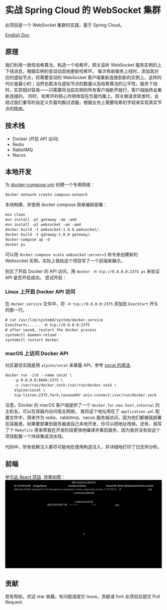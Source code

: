 # 实战 Spring Cloud 的 WebSocket 集群

此项目是一个 WebSocket 集群的实践，基于 Spring Cloud。

[English Doc](./README-en.md)

## 原理

我们利用一致性哈希算法，构造一个哈希环，网关监听 WebSocket 服务实例的上下线消息，根据实例的变动动态地更新哈希环。 每次有新服务上线时，添加其对应的虚拟节点，将需要变动的 WebSocket
客户端重新连接到新的实例上，这样的代价是最小的；当然也取决与虚拟节点的数量以及哈希算法的公平性。服务下线时，实现相对容易——只需要将当前实例的所有客户端断开就行，客户端始终会重新连接的。
同时，哈希环的核心作用体现在负载均衡上。网关做请求转发时，会经过我们重写的自定义负载均衡过滤器，根据业务上需要哈希的字段来实现真实节点的路由。

## 技术栈

- Docker (开启 API 访问)
- Redis
- RabbitMQ
- Nacos

## 本地开发

为 [docker-compose.yml](./docker-compose.yml) 创建一个专用网络：

```shell
docker network create compose-network
```

本地构建，并使用 docker compose 简单编排部署：

```shell
mvn clean
mvn install -pl gateway -am -amd
mvn install -pl websocket -am -amd
docker build -t websocket:1.0.0 websocket/.
docker build -t gateway:1.0.0 gateway/.
docker-compose up -d
docker ps
```

可以用 `docker-compose scale websocket-server=3` 命令来创建新的 Websocket 实例。实际上我给这个项目写了一个前端来展示。

别忘了开启 Docker 的 API 访问，用 `docker -H tcp://0.0.0.0:2375 ps` 来验证 API 是否开启成功。 尝试开启：

### Linux 上开启 Docker API 访问

在 `docker.service` 文件中，将 `-H tcp://0.0.0.0:2375` 添加到 `ExecStart` 开头的那一行。

```shell
# cat /usr/lib/systemd/system/docker.service
ExecStart=...... -H tcp://0.0.0.0:2375
# after saved, restart the docker process
systemctl daemon-reload
systemctl restart docker
```

### macOS 上访问 Docker API

社区最佳实践是用 `alpine/socat` 来暴露 API。参考 [socat 的用法](https://github.com/alpine-docker/socat#example).

```shell
docker run -itd --name socat \
    -p 0.0.0.0:6666:2375 \
    -v /var/run/docker.sock:/var/run/docker.sock \
    alpine/socat \
    tcp-listen:2375,fork,reuseaddr unix-connect:/var/run/docker.sock
```

注意，Docker 的 macOS 客户端提供了一个  `docker.for.mac.host.internal` 的主机名，可以在容器内访问宿主网络。 我将这个地址用在了 `application.yml` 配置文件中，用来作为
redis、rabbitmq、nacos 服务端访问，因为他们都被我部署在容器里。如果要部署到服务器或自己本地开发，你可以把地址改掉。还有，我写了个 `Makefile`
用来帮我在开发阶段更快地编译并重启服务，因为我并没有给这个项目配置一个持续集成流水线。

代码中，所有依赖注入都尽可能地在使用构造注入，并详细地打印了日志供分析。

## 前端

参见[此 React 项目](https://github.com/Lonor/websocket-cluster-front). 效果如图：
![Demo](./demo.gif)

## 贡献

若有帮助，欢迎 star 收藏。有问题请提交 Issue。贡献请 fork 此项目后提交 Pull Request.
